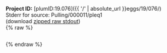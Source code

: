 **Project ID:** [plumID:19.076]({{ '/' | absolute_url }}eggs/19/076/)  
Stderr for source:  Pulling/000011/pleq1   
(download [zipped raw stdout](pleq1.plumed.stdout.txt.zip))  
{% raw %}
<pre>
</pre>
{% endraw %}
